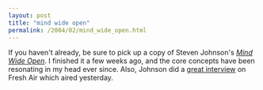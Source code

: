 ```yaml
---
layout: post
title: "mind wide open"
permalink: /2004/02/mind_wide_open.html
---
```


<p>If you haven't already, be sure to pick up a copy of Steven Johnson's <a href="http://www.amazon.com/exec/obidos/tg/detail/-/0743241657/statingtheobvioua/"><i>Mind Wide Open</i></a>.  I finished it a few weeks ago, and the core concepts have been resonating in my head ever since.  Also, Johnson did a <a href="http://freshair.npr.org/day_fa.jhtml?display=day&todayDate=02/26/2004">great interview</a> on Fresh Air which aired yesterday.</p>


